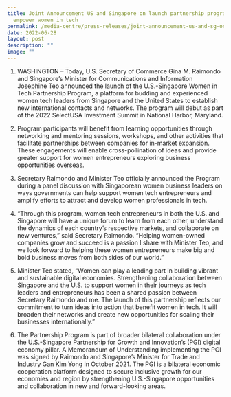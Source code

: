 ```yaml
---
title: Joint Announcement US and Singapore on launch partnership program to
  empower women in tech
permalink: /media-centre/press-releases/joint-announcement-us-and-sg-on-launch-partnership-program/
date: 2022-06-28
layout: post
description: ""
image: ""
---
```

1. WASHINGTON – Today, U.S. Secretary of Commerce Gina M. Raimondo and Singapore’s Minister for Communications and Information Josephine Teo announced the launch of the U.S.-Singapore Women in Tech Partnership Program, a platform for budding and experienced women tech leaders from Singapore and the United States to establish new international contacts and networks. The program will debut as part of the 2022 SelectUSA Investment Summit in National Harbor, Maryland.

2. Program participants will benefit from learning opportunities through networking and mentoring sessions, workshops, and other activities that facilitate partnerships between companies for in-market expansion. These engagements will enable cross-pollination of ideas and provide greater support for women entrepreneurs exploring business opportunities overseas.

3. Secretary Raimondo and Minister Teo officially announced the Program during a panel discussion with Singaporean women business leaders on ways governments can help support women tech entrepreneurs and amplify efforts to attract and develop women professionals in tech.

4. “Through this program, women tech entrepreneurs in both the U.S. and Singapore will have a unique forum to learn from each other, understand the dynamics of each country’s respective markets, and collaborate on new ventures,” said Secretary Raimondo. “Helping women-owned companies grow and succeed is a passion I share with Minister Teo, and we look forward to helping these women entrepreneurs make big and bold business moves from both sides of our world.”

5. Minister Teo stated, “Women can play a leading part in building vibrant and sustainable digital economies. Strengthening collaboration between Singapore and the U.S. to support women in their journeys as tech leaders and entrepreneurs has been a shared passion between Secretary Raimondo and me. The launch of this partnership reflects our commitment to turn ideas into action that benefit women in tech. It will broaden their networks and create new opportunities for scaling their businesses internationally.”

6. The Partnership Program is part of broader bilateral collaboration under the U.S.-Singapore Partnership for Growth and Innovation’s (PGI) digital economy pillar. A Memorandum of Understanding implementing the PGI was signed by Raimondo and Singapore’s Minister for Trade and Industry Gan Kim Yong in October 2021. The PGI is a bilateral economic cooperation platform designed to secure inclusive growth for our economies and region by strengthening U.S.-Singapore opportunities and collaboration in new and forward-looking areas.
